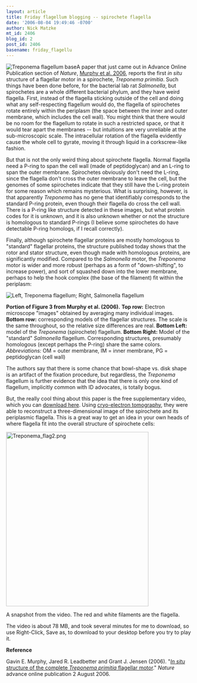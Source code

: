```yaml
---
layout: article
title: Friday flagellum blogging -- spirochete flagella
date: '2006-08-04 19:49:46 -0700'
author: Nick Matzke
mt_id: 2406
blog_id: 2
post_id: 2406
basename: friday_flagellu
---
```

<img src="http://www.pandasthumb.org/archives/images/Treponema_flag1.png" alt="Treponema flagellum base" style="float:left;" />A paper that just came out in Advance Online Publication section of _Nature_, [Murphy et al. 2006](http://www.nature.com/nature/journal/vaop/ncurrent/full/nature05015.html), reports the first _in situ_ structure of a flagellar motor in a spirochete, _Treponema primitia_.  Such things have been done before, for the bacterial lab rat _Salmonella_, but spirochetes are a whole different bacterial phylum, and they have weird flagella.  First, instead of the flagella sticking outside of the cell and doing what any self-respecting flagellum would do, the flagella of spirochetes rotate entirely within the periplasm (the space between the inner and outer membrane, which includes the cell wall).  You might think that there would be no room for the flagellum to rotate in such a restricted space, or that it would tear apart the membranes -- but intuitions are very unreliable at the sub-microscopic scale.  The intracellular rotation of the flagella evidently cause the whole cell to gyrate, moving it through liquid in a corkscrew-like fashion.

But that is not the only weird thing about spirochete flagella.  Normal flagella need a P-ring to span the cell wall (made of peptidoglycan) and an L-ring to span the outer membrane.  Spirochetes obviously don't need the L-ring, since the flagella don't cross the outer membrane to leave the cell, but the genomes of some spirochetes indicate that they still have the L-ring protein for some reason which remains mysterious.  What is surprising, however, is that apparently _Treponema_ has no gene that identifiably corresponds to the standard P-ring protein, even though their flagella do cross the cell wall.  There is a P-ring like structure detected in these images, but what protein codes for it is unknown, and it is also unknown whether or not the structure is homologous to standard P-rings (I believe some spirochetes do have detectable P-ring homologs, if I recall correctly).

Finally, although spirochete flagellar proteins are mostly homologous to "standard" flagellar proteins, the structure published today shows that the rotor and stator structure, even though made with homologous proteins,  are significantly modified.  Compared to the _Salmonella_ motor, the _Treponema_ motor is wider and more robust (perhaps as a form of "down-shifting", to increase power), and sort of squashed down into the lower membrane, perhaps to help the hook complex (the base of the filament) fit within the periplasm:

<img src="http://www.pandasthumb.org/archives/images/Treponema_flag.png" alt="Left, Treponema flagellum; Right, Salmonella flagellum" style="" />


**Portion of Figure 3 from Murphy et al. (2006).** **Top row:** Electron microscope "images" obtained by averaging many individual images.  **Bottom row:** corresponding models of the flagellar structures.  The scale is the same throughout, so the relative size differences are real. **Bottom Left:** model of the _Treponema_ (spirochete) flagellum.  **Bottom Right:** Model of the "standard" _Salmonella_ flagellum.  Corresponding structures, presumably homologous (except perhaps the P-ring)  share the same colors.  _Abbreviations:_ OM = outer membrane, IM = inner membrane, PG = peptidoglycan (cell wall)

The authors say that there is some chance that bowl-shape vs. disk shape is an artifact of the fixation procedure, but regardless, the _Treponema_ flagellum  is further evidence that the idea that there is only one kind of flagellum, implicitly common with ID advocates, is totally bogus.

But, the really cool thing about this paper is the free supplementary video, which you can [download here](http://www.nature.com/nature/journal/vaop/ncurrent/suppinfo/nature05015.html).  Using [cryo-electron tomography](http://en.wikipedia.org/wiki/Cryo-electron_tomography), they were able to reconstruct a three-dimensional image of the spirochete and its periplasmic flagella.  This is a great way to get an idea in your own heads of where flagella fit into the overall structure of spirochete cells:

[<img src="http://www.pandasthumb.org/archives/images/Treponema_flag2.jpg" alt="Treponema_flag2.png" width="387" height="473" style="" />](http://www.nature.com/nature/journal/vaop/ncurrent/suppinfo/nature05015.html)


A snapshot from the video.  The red and white filaments are the flagella.

The video is about 78 MB, and took several minutes for me to download, so use Right-Click, Save as, to download to your desktop before you try to play it.

**Reference**

Gavin E. Murphy, Jared R. Leadbetter and Grant J. Jensen (2006). "[_In situ_ structure of the complete _Treponema primitia_ flagellar motor](http://dx.doi.org/10.1038/nature05015)."  _Nature_ advance online publication 2 August 2006.
